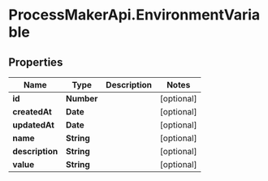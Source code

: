 # ProcessMakerApi.EnvironmentVariable

## Properties

Name | Type | Description | Notes
------------ | ------------- | ------------- | -------------
**id** | **Number** |  | [optional] 
**createdAt** | **Date** |  | [optional] 
**updatedAt** | **Date** |  | [optional] 
**name** | **String** |  | [optional] 
**description** | **String** |  | [optional] 
**value** | **String** |  | [optional] 



